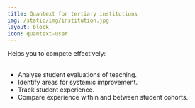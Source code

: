 ```yaml
---
title: Quantext for tertiary institutions
img: /static/img/institution.jpg
layout: block
icon: quantext-user
---
```

Helps you to compete effectively:
<br><br>
<ul>
    <li>Analyse student evaluations of teaching.</li>
    <li>Identify areas for systemic improvement.</li>
    <li>Track student experience.</li>
    <li>Compare experience within and between student cohorts.</li>
</ul>
